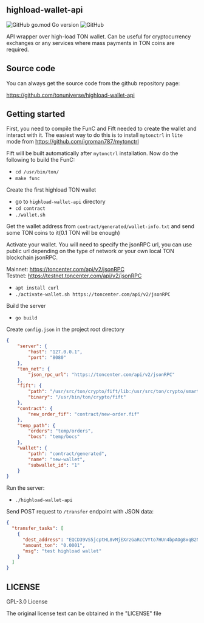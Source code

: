 ## highload-wallet-api

![GitHub go.mod Go version](https://img.shields.io/github/go-mod/go-version/tonuniverse/highload-wallet-api)
![GitHub](https://img.shields.io/github/license/tonuniverse/highload-wallet-api)

API wrapper over high-load TON wallet. Can be useful for cryptocurrency exchanges or any services where mass payments in TON coins are required.

## Source code

You can always get the source code from the github repository page:

https://github.com/tonuniverse/highload-wallet-api

## Getting started

First, you need to compile the FunC and Fift needed to create the wallet and interact with it. The easiest way to do this is to install `mytonctrl` in `lite` mode from https://github.com/igroman787/mytonctrl

Fift will be built automatically after `mytonctrl` installation. Now do the following to build the FunC:

- `cd /usr/bin/ton/`
- `make func`

Create the first highload TON wallet

- go to `highload-wallet-api` directory
- `cd contract`
- `./wallet.sh`

Get the wallet address from `contract/generated/wallet-info.txt` and send some TON coins to it(0.1 TON will be enough)

Activate your wallet. You will need to specify the jsonRPC url, you can use public url depending on the type of network or your own local TON blockchain jsonRPC.

Mainnet: https://toncenter.com/api/v2/jsonRPC  
Testnet: https://testnet.toncenter.com/api/v2/jsonRPC

- `apt install curl`
- `./activate-wallet.sh https://toncenter.com/api/v2/jsonRPC`

Build the server

- `go build`

Create `config.json` in the project root directory

```json
{
    "server": {
        "host": "127.0.0.1",
        "port": "8080"
    },
    "ton_net": {
        "json_rpc_url": "https://toncenter.com/api/v2/jsonRPC"
    },
    "fift": {
        "path": "/usr/src/ton/crypto/fift/lib:/usr/src/ton/crypto/smartcont",
        "binary": "/usr/bin/ton/crypto/fift"
    },
    "contract": {
        "new_order_fif": "contract/new-order.fif"
    },
    "temp_path": {
        "orders": "temp/orders",
        "bocs": "temp/bocs"
    }, 
    "wallet": {
        "path": "contract/generated",
        "name": "new-wallet",
        "subwallet_id": "1"
    }
}
```

Run the server:

- `./highload-wallet-api`

Send POST request to `/transfer` endpoint with JSON data:

```json
{
  "transfer_tasks": [
    {
      "dest_address": "EQCD39VS5jcptHL8vMjEXrzGaRcCVYto7HUn4bpAOg8xqB2N",
      "amount_ton": "0.0001",
      "msg": "test highload wallet"
    }
  ]
}
```

## LICENSE

GPL-3.0 License

The original license text can be obtained in the "LICENSE" file 